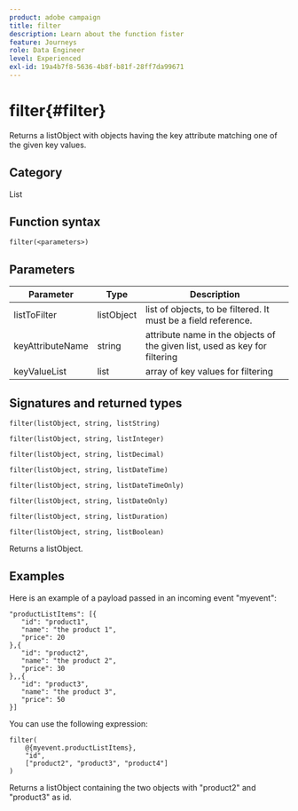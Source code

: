 ```yaml
---
product: adobe campaign
title: filter
description: Learn about the function fister
feature: Journeys
role: Data Engineer
level: Experienced
exl-id: 19a4b7f8-5636-4b8f-b81f-28ff7da99671
---
```

# filter{#filter}

Returns a listObject with objects having the key attribute matching one of the given key values.

## Category

List

## Function syntax

`filter(<parameters>)`

## Parameters	

| Parameter | Type             | Description             |
|-----------|------------------|------------------|
| listToFilter | listObject | list of objects, to be filtered. It must be a field reference. |
| keyAttributeName | string | attribute name in the objects of the given list, used as key for filtering |
| keyValueList | list | array of key values for filtering |

## Signatures and returned types

`filter(listObject, string, listString)`

`filter(listObject, string, listInteger)`

`filter(listObject, string, listDecimal)`

`filter(listObject, string, listDateTime)`

`filter(listObject, string, listDateTimeOnly)`

`filter(listObject, string, listDateOnly)`

`filter(listObject, string, listDuration)`

`filter(listObject, string, listBoolean)`

Returns a listObject.

## Examples

Here is an example of a payload passed in an incoming event "myevent":

```
"productListItems": [{
   "id": "product1",
   "name": "the product 1",
   "price": 20
},{
   "id": "product2",
   "name": "the product 2",
   "price": 30
},,{
   "id": "product3",
   "name": "the product 3",
   "price": 50
}]
```

You can use the following expression:

```
filter(
	@{myevent.productListItems},
	"id",
	["product2", "product3", "product4"]
)
```

Returns a listObject containing the two objects with "product2" and "product3" as id.
